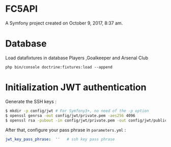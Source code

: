 FC5API
=====

A Symfony project created on October 9, 2017, 8:37 am.

# Database

Load datafixtures in database
Players ,Goalkeeper and Arsenal Club
```
php bin/console doctrine:fixtures:load --append
```

# Initialization JWT authentication

Generate the SSH keys :

``` bash
$ mkdir -p config/jwt # For Symfony3+, no need of the -p option
$ openssl genrsa -out config/jwt/private.pem -aes256 4096
$ openssl rsa -pubout -in config/jwt/private.pem -out config/jwt/public.pem
```

After that, configure your pass phrase in `parameters.yml` :

``` yaml
jwt_key_pass_phrase:  ''   # ssh key pass phrase
```


